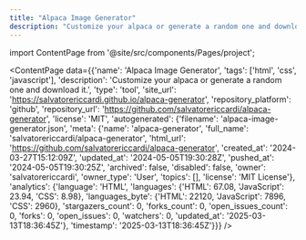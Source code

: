 ```yaml
---
title: "Alpaca Image Generator"
description: "Customize your alpaca or generate a random one and download it."
---
```

import ContentPage from '@site/src/components/Pages/project';

<ContentPage
    data={{'name': 'Alpaca Image Generator', 'tags': ['html', 'css', 'javascript'], 'description': 'Customize your alpaca or generate a random one and download it.', 'type': 'tool', 'site_url': 'https://salvatorericcardi.github.io/alpaca-generator', 'repository_platform': 'github', 'repository_url': 'https://github.com/salvatorericcardi/alpaca-generator', 'license': 'MIT', 'autogenerated': {'filename': 'alpaca-image-generator.json', 'meta': {'name': 'alpaca-generator', 'full_name': 'salvatorericcardi/alpaca-generator', 'html_url': 'https://github.com/salvatorericcardi/alpaca-generator', 'created_at': '2024-03-27T15:12:09Z', 'updated_at': '2024-05-05T19:30:28Z', 'pushed_at': '2024-05-05T19:30:25Z', 'archived': false, 'disabled': false, 'owner': 'salvatorericcardi', 'owner_type': 'User', 'topics': [], 'license': 'MIT License'}, 'analytics': {'language': 'HTML', 'languages': {'HTML': 67.08, 'JavaScript': 23.94, 'CSS': 8.98}, 'languages_byte': {'HTML': 22120, 'JavaScript': 7896, 'CSS': 2960}, 'stargazers_count': 0, 'forks_count': 0, 'open_issues_count': 0, 'forks': 0, 'open_issues': 0, 'watchers': 0, 'updated_at': '2025-03-13T18:36:45Z'}, 'timestamp': '2025-03-13T18:36:45Z'}}}
/>
